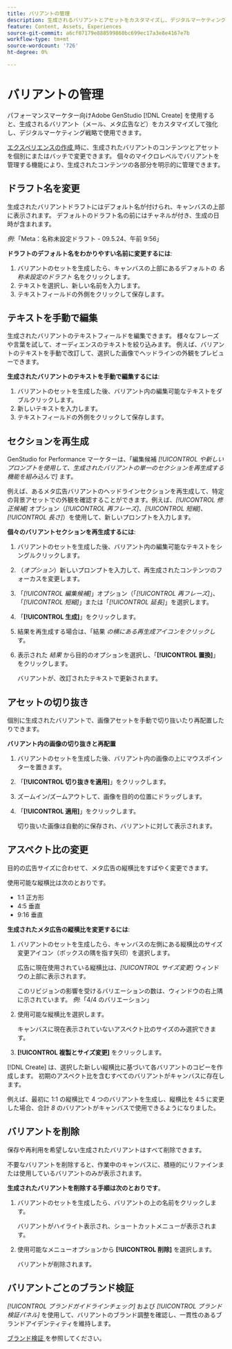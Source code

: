 ```yaml
---
title: バリアントの管理
description: 生成されるバリアントとアセットをカスタマイズし、デジタルマーケティングのニーズに合わせて強化します。
feature: Content, Assets, Experiences
source-git-commit: a6cf07179e888599860bc699ec17a3e8e4167e7b
workflow-type: tm+mt
source-wordcount: '726'
ht-degree: 0%

---
```



# バリアントの管理

パフォーマンスマーケター向けAdobe GenStudio [!DNL Create] を使用すると、生成されるバリアント（メール、メタ広告など）をカスタマイズして強化し、デジタルマーケティング戦略で使用できます。

[ エクスペリエンスの作成 ](/help/tutorials/tutorials.md) 時に、生成されたバリアントのコンテンツとアセットを個別にまたはバッチで変更できます。 個々のマイクロレベルでバリアントを管理する機能により、生成されたコンテンツの各部分を明示的に管理できます。

## ドラフト名を変更

生成されたバリアントドラフトにはデフォルト名が付けられ、キャンバスの上部に表示されます。 デフォルトのドラフト名の前にはチャネルが付き、生成の日時が含まれます。

*例*:「Meta：名称未設定ドラフト - 09.5.24、午前 9:56」

**ドラフトのデフォルト名をわかりやすい名前に変更するには**:

1. バリアントのセットを生成したら、キャンバスの上部にあるデフォルトの _名称未設定のドラフト_ 名をクリックします。
1. テキストを選択し、新しい名前を入力します。
1. テキストフィールドの外側をクリックして保存します。

## テキストを手動で編集

生成されたバリアントのテキストフィールドを編集できます。 様々なフレーズや言葉を試して、オーディエンスのテキストを絞り込みます。 例えば、バリアントのテキストを手動で改訂して、選択した画像でヘッドラインの外観をプレビューできます。

**生成されたバリアントのテキストを手動で編集するには**:

1. バリアントのセットを生成した後、バリアント内の編集可能なテキストをダブルクリックします。
1. 新しいテキストを入力します。
1. テキストフィールドの外側をクリックして保存します。

## セクションを再生成

GenStudio for Performance マーケターは、「編集候補 _[!UICONTROL や新しいプロンプトを使用して、生成されたバリアントの単一のセクションを再生成する機能を組み込んで]_ ます。

例えば、あるメタ広告バリアントのヘッドラインセクションを再生成して、特定の背景アセットでの外観を確認することができます。例えば、_[!UICONTROL 修正候補]_ オプション（_[!UICONTROL 再フレーズ]_、_[!UICONTROL 短縮]_、_[!UICONTROL 長さ]_）を使用して、新しいプロンプトを入力します。

**個々のバリアントセクションを再生成するには**:

1. バリアントのセットを生成した後、バリアント内の編集可能なテキストをシングルクリックします。
1. （_オプション_）新しいプロンプトを入力して、再生成されたコンテンツのフォーカスを変更します。
1. 「_[!UICONTROL 編集候補]_」オプション（「_[!UICONTROL 再フレーズ]_」、「_[!UICONTROL 短縮]_」または「_[!UICONTROL 延長]_」を選択します。
1. 「**[!UICONTROL 生成]**」をクリックします。
1. 結果を再生成する場合は、「結果 _の横にある再生成アイコンをクリックし_ す。
1. 表示された _結果_ から目的のオプションを選択し、「**[!UICONTROL 置換]**」をクリックします。

   バリアントが、改訂されたテキストで更新されます。

## アセットの切り抜き

個別に生成されたバリアントで、画像アセットを手動で切り抜いたり再配置したりできます。

**バリアント内の画像の切り抜きと再配置**

1. バリアントのセットを生成した後、バリアント内の画像の上にマウスポインターを置きます。
1. 「**[!UICONTROL 切り抜きを適用]**」をクリックします。
1. ズームイン/ズームアウトして、画像を目的の位置にドラッグします。
1. 「**[!UICONTROL 適用]**」をクリックします。

   切り抜いた画像は自動的に保存され、バリアントに対して表示されます。

## アスペクト比の変更

目的の広告サイズに合わせて、メタ広告の縦横比をすばやく変更できます。

使用可能な縦横比は次のとおりです。

* 1:1 正方形
* 4:5 垂直
* 9:16 垂直

**生成されたメタ広告の縦横比を変更するには**:

1. バリアントのセットを生成したら、キャンバスの左側にある縦横比のサイズ変更アイコン（ボックスの隅を指す矢印）を選択します。

   広告に現在使用されている縦横比は、_[!UICONTROL サイズ変更]_ ウィンドウの上部に表示されます。

   このリビジョンの影響を受けるバリエーションの数は、ウィンドウの右上隅に示されています。 _例_:「4/4 のバリエーション」

1. 使用可能な縦横比を選択します。

   キャンバスに現在表示されていないアスペクト比のサイズのみ選択できます。

1. **[!UICONTROL 複製とサイズ変更]** をクリックします。

[!DNL Create] は、選択した新しい縦横比に基づいて各バリアントのコピーを作成します。 初期のアスペクト比を含むすべてのバリアントがキャンバスに存在します。

例えば、最初に 1:1 の縦横比で 4 つのバリアントを生成し、縦横比を 4:5 に変更した場合、合計 _8_ のバリアントがキャンバスで使用できるようになりました。

## バリアントを削除

保存や再利用を希望しない生成されたバリアントはすべて削除できます。

不要なバリアントを削除すると、作業中のキャンバスに、積極的にリファインまたは使用しているバリアントのみが表示されます。

**生成されたバリアントを削除する手順は次のとおりです**。

1. バリアントのセットを生成したら、バリアントの上の名前をクリックします。

   バリアントがハイライト表示され、ショートカットメニューが表示されます。

1. 使用可能なメニューオプションから **[!UICONTROL 削除]** を選択します。

   バリアントが削除されます。

## バリアントごとのブランド検証

_[!UICONTROL ブランドガイドラインチェック]_ および _[!UICONTROL ブランド検証パネル]_ を使用して、バリアントのブランド調整を確認し、一貫性のあるブランドアイデンティティを維持します。

[ ブランド検証 ](/help/user-guide/guidelines/brand-validation.md#improve-brand-alignment) を参照してください。
